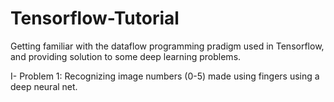 # Tensorflow-Tutorial

Getting familiar with the dataflow programming pradigm used in Tensorflow, and providing solution to some deep learning problems.

I- Problem 1: Recognizing image numbers (0-5) made using fingers using a deep neural net.

